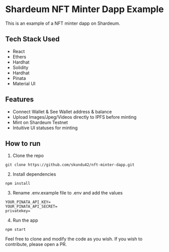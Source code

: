 # Shardeum NFT Minter Dapp Example

This is an example of a NFT minter dapp on Shardeum.

## Tech Stack Used

- React
- Ethers
- Hardhat
- Solidity
- Hardhat
- Pinata
- Material UI

## Features

- Connect Wallet & See Wallet address & balance
- Upload Images/Jpeg/Videos directly to IPFS before minting
- Mint on Shardeum Testnet
- Intuitive UI statuses for minting

## How to run

1. Clone the repo

``` 
git clone https://github.com/skundu42/nft-minter-dapp.git 
```

2. Install dependencies

``` 
npm install 
```
3. Rename .env.example file to .env and add the values

``` 
YOUR_PINATA_API_KEY=
YOUR_PINATA_API_SECRET=
privatekey= 
```
4. Run the app

``` 
npm start
```
Feel free to clone and modify the code as you wish. If you wish to contribute, please open a PR. 